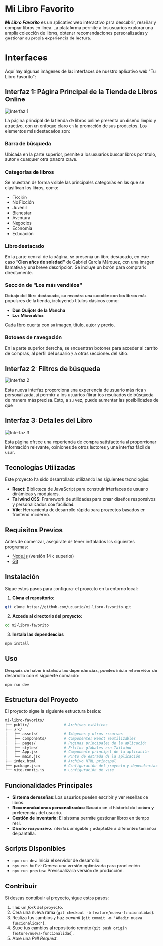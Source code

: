 # Mi Libro Favorito

_**Mi Libro Favorito**_ es un aplicativo web interactivo para descubrir, reseñar y comprar libros en línea. La plataforma permite a los usuarios explorar una amplia colección de libros, obtener recomendaciones personalizadas y gestionar su propia experiencia de lectura.

# Interfaces

Aquí hay algunas imágenes de las interfaces de nuestro aplicativo web "Tu Libro Favorito":

## Interfaz 1: Página Principal de la Tienda de Libros Online

![Interfaz 1](img-readme/Captura%20de%20pantalla%202024-09-30%20024417.png)

La página principal de la tienda de libros online presenta un diseño limpio y atractivo, con un enfoque claro en la promoción de sus productos. Los elementos más destacados son:

### Barra de búsqueda
Ubicada en la parte superior, permite a los usuarios buscar libros por título, autor o cualquier otra palabra clave.

### Categorías de libros
Se muestran de forma visible las principales categorías en las que se clasifican los libros, como:
- Ficción
- No Ficción
- Juvenil
- Bienestar
- Aventura
- Negocios
- Economía
- Educación

### Libro destacado
En la parte central de la página, se presenta un libro destacado, en este caso **"Cien años de soledad"** de Gabriel García Márquez, con una imagen llamativa y una breve descripción. Se incluye un botón para comprarlo directamente.

### Sección de "Los más vendidos"
Debajo del libro destacado, se muestra una sección con los libros más populares de la tienda, incluyendo títulos clásicos como:
- **Don Quijote de la Mancha**
- **Los Miserables**

Cada libro cuenta con su imagen, título, autor y precio.

### Botones de navegación
En la parte superior derecha, se encuentran botones para acceder al carrito de compras, al perfil del usuario y a otras secciones del sitio.


## Interfaz 2: Filtros de búsqueda
![Interfaz 2](img-readme/Captura%20de%20pantalla%202024-09-30%20025125.png)

Esta nueva interfaz proporciona una experiencia de usuario más rica y personalizada, al permitir a los usuarios filtrar los resultados de búsqueda de manera más precisa. Esto, a su vez, puede aumentar las posibilidades de que

## Interfaz 3: Detalles del Libro
![Interfaz 3](img-readme/Captura%20de%20pantalla%202024-09-30%20030915.png)

Esta página ofrece una experiencia de compra satisfactoria al proporcionar información relevante, opiniones de otros lectores y una interfaz fácil de usar.


## Tecnologías Utilizadas

Este proyecto ha sido desarrollado utilizando las siguientes tecnologías:

- **React**: Biblioteca de JavaScript para construir interfaces de usuario dinámicas y modulares.
- **Tailwind CSS**: Framework de utilidades para crear diseños responsivos y personalizados con facilidad.
- **Vite**: Herramienta de desarrollo rápida para proyectos basados en frontend moderno.

## Requisitos Previos

Antes de comenzar, asegúrate de tener instalados los siguientes programas:

- [Node.js](https://nodejs.org/) (versión 14 o superior)
- [Git](https://git-scm.com/)

## Instalación

Sigue estos pasos para configurar el proyecto en tu entorno local:

1. **Clona el repositorio**:
```bash
git clone https://github.com/usuario/mi-libro-favorito.git
```
2. **Accede al directorio del proyecto:**
```bash
cd mi-libro-favorito
```
3. **Instala las dependencias**
```bash
npm install
```
## Uso

Después de haber instalado las dependencias, puedes iniciar el servidor de desarrollo con el siguiente comando:
```bash
npm run dev
``` 

## Estructura del Proyecto
El proyecto sigue la siguiente estructura básica:
```bash
mi-libro-favorito/
├── public/                # Archivos estáticos
├── src/
│   ├── assets/            # Imágenes y otros recursos
│   ├── components/        # Componentes React reutilizables
│   ├── pages/             # Páginas principales de la aplicación
│   ├── styles/            # Estilos globales con Tailwind
│   ├── App.jsx            # Componente principal de la aplicación
│   └── main.jsx           # Punto de entrada de la aplicación
├── index.html             # Archivo HTML principal
├── package.json           # Configuración del proyecto y dependencias
└── vite.config.js         # Configuración de Vite
```
## Funcionalidades Principales

- **Sistema de reseñas**: Los usuarios pueden escribir y ver reseñas de libros.
- **Recomendaciones personalizadas**: Basado en el historial de lectura y preferencias del usuario.
- **Gestión de inventario**: El sistema permite gestionar libros en tiempo real.
- **Diseño responsivo**: Interfaz amigable y adaptable a diferentes tamaños de pantalla.

## Scripts Disponibles

- `npm run dev`: Inicia el servidor de desarrollo.
- `npm run build`: Genera una versión optimizada para producción.
- `npm run preview`: Previsualiza la versión de producción.

## Contribuir

Si deseas contribuir al proyecto, sigue estos pasos:

1. Haz un *fork* del proyecto.
2. Crea una nueva rama (`git checkout -b feature/nueva-funcionalidad`).
3. Realiza tus cambios y haz *commit* (`git commit -m 'Añadir nueva funcionalidad'`).
4. Sube tus cambios al repositorio remoto (`git push origin feature/nueva-funcionalidad`).
5. Abre una *Pull Request*.